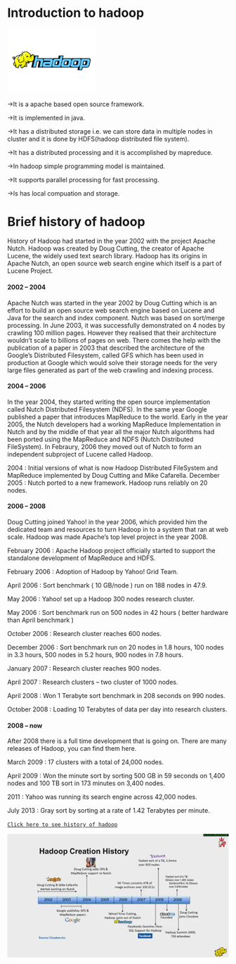 # Introduction to hadoop
<img src="Images/hadoop logo.png" width=200>

->It is a apache based open source framework.

->It is implemented in java.

->It has a distributed storage i.e. we can store data in multiple nodes in cluster and it is done by HDFS(hadoop distributed file system).

->It has a distributed processing and it is accomplished by mapreduce.

->In hadoop simple programming model is maintained.

->It supports parallel processing for fast processing.

->Is has local compuation and storage.

# Brief history of hadoop
History of Hadoop had started in the year 2002 with the project Apache Nutch. Hadoop was created by Doug Cutting, the creator of Apache Lucene, the widely used text search library. Hadoop has its origins in Apache Nutch, an open source web search engine which itself is a part of Lucene Project.

#### 2002 – 2004
Apache Nutch was started in the year 2002 by Doug Cutting which is an effort to build an open source web search engine based on Lucene and Java for the search and index component. Nutch was based on sort/merge processing. In June 2003, it was successfully demonstrated on 4 nodes by crawling 100 million pages. However they realised that their architecture wouldn’t scale to billions of pages on web. There comes the help with the publication of a paper in 2003 that described the architecture of the Google’s Distributed Filesystem, called GFS which has been used in production at Google which would solve their storage needs for the very large files generated as part of the web crawling and indexing process.

#### 2004 – 2006
In the year 2004, they started writing the open source implementation called Nutch Distributed Filesystem (NDFS). In the same year Google published a paper that introduces MapReduce to the world. Early in the year 2005, the Nutch developers had a working MapReduce Implementation in Nutch and by the middle of that year all the major Nutch algorithms had been ported using the MapReduce and NDFS (Nutch Distributed FileSystem). In Febraury, 2006 they moved out of Nutch to form an independent subproject of Lucene called Hadoop.

2004 : Initial versions of  what is now Hadoop Distributed FileSystem and MapReduce implemented by Doug Cutting and Mike Cafarella.
December 2005 : Nutch ported to a new framework. Hadoop runs reliably on 20 nodes.

#### 2006 – 2008
Doug Cutting joined Yahoo! in the year 2006, which provided him the dedicated team and resources to turn Hadoop in to a system that ran at web scale. Hadoop was made Apache’s top level project in the year 2008.

February 2006 : Apache Hadoop project officially started to support the standalone development of MapReduce and HDFS.

February 2006 : Adoption of Hadoop by Yahoo! Grid Team.

April 2006 : Sort benchmark ( 10 GB/node ) run on 188 nodes in 47.9.

May 2006 : Yahoo! set up a Hadoop 300 nodes research cluster.

May 2006 : Sort benchmark run on 500 nodes in 42 hours ( better hardware than April benchmark )

October 2006 : Research cluster reaches 600 nodes.

December 2006 : Sort benchmark run on 20 nodes in 1.8 hours, 100 nodes in 3.3 hours, 500 nodes in 5.2 hours, 900 nodes in 7.8 hours.

January 2007 : Research cluster reaches 900 nodes.

April 2007 : Research clusters – two cluster of 1000 nodes.

April 2008 : Won 1 Terabyte sort benchmark in 208 seconds on 990 nodes.

October 2008 : Loading 10 Terabytes of data per day into research clusters.

#### 2008 – now
After 2008 there is a full time development that is going on. There are many releases of Hadoop, you can find them here.

March 2009 : 17 clusters with a total of 24,000 nodes.

April 2009 : Won the minute sort by sorting 500 GB in 59 seconds on 1,400 nodes and 100 TB sort in 173 minutes on 3,400 nodes.

2011 : Yahoo was running its search engine across 42,000 nodes.

July 2013 : Gray sort by sorting at a rate of 1.42 Terabytes per minute.

[`Click here to see history of hadoop`](https://youtu.be/JMmlc7SNh7o)

<img src="Images/history of hadoop.png" width=600>
